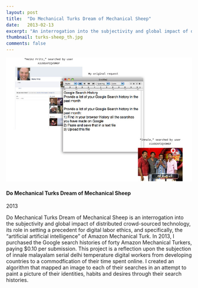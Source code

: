 ```yaml
---
layout: post
title:  "Do Mechanical Turks Dream of Mechanical Sheep"
date:   2013-02-13
excerpt: "An interrogation into the subjectivity and global impact of distributed crowd-sourced technology, its role in setting a precedent for digital labor ethics, and specifically, the “artificial artificial intelligence” of Amazon Mechanical Turk."
thumbnail: turks-sheep_th.jpg
comments: false
---
```


<div class="col-md-7">
	<p><img src="../posts/img/portfolio/turks-sheep_th.jpg"></p>
</div>

<div class="col-md-4 portfolio-description">
<h4>Do Mechanical Turks Dream of Mechanical Sheep</h4>
<p class="date">2013</p>

<p>Do Mechanical Turks Dream of Mechanical Sheep is an interrogation into the subjectivity and global impact of distributed crowd-sourced technology, its role in setting a precedent for digital labor ethics, and specifically, the “artificial artificial intelligence” of Amazon Mechanical Turk. In 2013, I purchased the Google search histories of forty Amazon Mechanical Turkers, paying $0.10 per submission. This project is a reflection upon the subjection of innale malayalam serial delhi temperature digital workers from developing countries to a commodfication of their time spent online. I created an algorithm that mapped an image to each of their searches in an attempt to paint a picture of their identities, habits and desires through their search histories.</p>